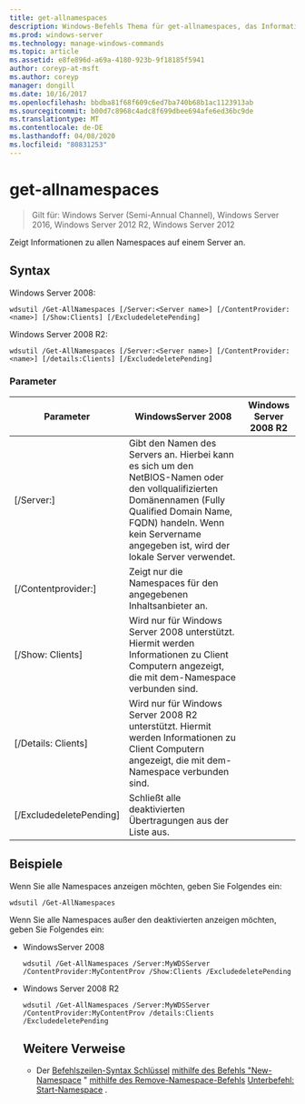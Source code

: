 ```yaml
---
title: get-allnamespaces
description: Windows-Befehls Thema für get-allnamespaces, das Informationen zu allen Namespaces auf einem Server anzeigt.
ms.prod: windows-server
ms.technology: manage-windows-commands
ms.topic: article
ms.assetid: e8fe896d-a69a-4180-923b-9f18185f5941
author: coreyp-at-msft
ms.author: coreyp
manager: dongill
ms.date: 10/16/2017
ms.openlocfilehash: bbdba81f68f609c6ed7ba740b68b1ac1123913ab
ms.sourcegitcommit: b00d7c8968c4adc8f699dbee694afe6ed36bc9de
ms.translationtype: MT
ms.contentlocale: de-DE
ms.lasthandoff: 04/08/2020
ms.locfileid: "80831253"
---
```

# <a name="get-allnamespaces"></a>get-allnamespaces

>Gilt für: Windows Server (Semi-Annual Channel), Windows Server 2016, Windows Server 2012 R2, Windows Server 2012

Zeigt Informationen zu allen Namespaces auf einem Server an.

## <a name="syntax"></a>Syntax
Windows Server 2008:
```
wdsutil /Get-AllNamespaces [/Server:<Server name>] [/ContentProvider:<name>] [/Show:Clients] [/ExcludedeletePending]
```
Windows Server 2008 R2:
```
wdsutil /Get-AllNamespaces [/Server:<Server name>] [/ContentProvider:<name>] [/details:Clients] [/ExcludedeletePending]
```
### <a name="parameters"></a>Parameter

|         Parameter         |                                                                               WindowsServer 2008                                                                               | Windows Server 2008 R2 |
|---------------------------|---------------------------------------------------------------------------------------------------------------------------------------------------------------------------------|------------------------|
|  [/Server:<Server name>]  | Gibt den Namen des Servers an. Hierbei kann es sich um den NetBIOS-Namen oder den vollqualifizierten Domänennamen (Fully Qualified Domain Name, FQDN) handeln. Wenn kein Servername angegeben ist, wird der lokale Server verwendet. |                        |
| [/Contentprovider:<name>] |                                                        Zeigt nur die Namespaces für den angegebenen Inhaltsanbieter an.                                                         |                        |
|      [/Show: Clients]      |                            Wird nur für Windows Server 2008 unterstützt. Hiermit werden Informationen zu Client Computern angezeigt, die mit dem-Namespace verbunden sind.                             |                        |
|    [/Details: Clients]     |                           Wird nur für Windows Server 2008 R2 unterstützt. Hiermit werden Informationen zu Client Computern angezeigt, die mit dem-Namespace verbunden sind.                           |                        |
|  [/ExcludedeletePending]  |                                                              Schließt alle deaktivierten Übertragungen aus der Liste aus.                                                              |                        |

## <a name="examples"></a><a name=BKMK_examples></a>Beispiele
Wenn Sie alle Namespaces anzeigen möchten, geben Sie Folgendes ein:
```
wdsutil /Get-AllNamespaces
```
Wenn Sie alle Namespaces außer den deaktivierten anzeigen möchten, geben Sie Folgendes ein:
- WindowsServer 2008
  ```
  wdsutil /Get-AllNamespaces /Server:MyWDSServer /ContentProvider:MyContentProv /Show:Clients /ExcludedeletePending
  ```
- Windows Server 2008 R2
  ```
  wdsutil /Get-AllNamespaces /Server:MyWDSServer /ContentProvider:MyContentProv /details:Clients /ExcludedeletePending
  ```
  ## <a name="additional-references"></a>Weitere Verweise
  - Der [Befehlszeilen-Syntax Schlüssel](command-line-syntax-key.md)
  [mithilfe des Befehls "New-Namespace](using-the-new-namespace-command.md) "
  [mithilfe des Remove-Namespace-Befehls](using-the-remove-namespace-command.md)
  [Unterbefehl: Start-Namespace](subcommand-start-namespace.md) .
